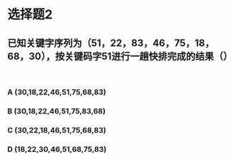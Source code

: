 # 选择题2
## 已知关键字序列为（51，22，83，46，75，18，68，30），按关键码字51进行一趟快排完成的结果（）

</br>

### **A** (30,18,22,46,51,75,68,83)
### **B** (30,18,22,46,51,75,83,68)
### **C** (30,22,18,46,51,75,68,83)
### **D** (18,22,30,46,51,68,75,83)